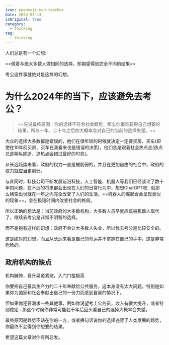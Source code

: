 ```yaml
---
icon: openmoji:man-teacher
date: 2024-08-13
isOriginal: true
category:
  - thinking
tag:
  - thinking
---
```


人们总是有一个幻想:

==做着与绝大多数人做相同的选择，却期望得到完全不同的结果==

考公这件事就绝对是这样的幻想。

<!-- more -->

# 为什么2024年的当下，应该避免去考公？

> ==先说最终原因：你的选择不符合社会趋势，那么你很难获得自己想要的结果，所以十年、二十年之后你大概率会对自己的当前的选择失望。==

大众的选择大多数都是错误的，他们在很年轻的时候就决定一定要买房、买车(即使在10年前买房、买车在我看来也是错误的决策)，他们总是跟着社会热点走(热点总是稍纵即逝，追热点会错过最好的时机)。

从长远趋势来看，政府的权力一直是被削弱的，并且在更加自由的社会中，政府的权力就应当更削弱。

与此同时，科技公司不断发展前沿科技，人工智能、机器人等我们已经谈论了数十年的问题，在不远的将来都会出现在人们的日常行为中，想想ChatGPT吧...就那么横空出世就在一年之内完全改变了人们的生活。==机器人的崛起会会呈现类似的现象==，会在极短时间内改变社会的格局。

所以正确的想法是：当前政府的大多数机构，大多数人员早就应该被机器人取代了，继续去考公是非常不明智的选择。

而不是抱有这样的幻想：政府不会让大多数人失业，所以我去考公是比较安全的。

这是绝对的幻想，而且从长远来看是自己的命运并不掌握在自己的手中，这是非常危险的。

## 政府机构的缺点

机构臃肿，晋升渠道紧缩，入门门槛极高

你要把自己最具生产力的二十年奉献给公共服务，这本身没有太大问题，特别是如果你为国家和社会奉献出自己的一份力而感到自豪的情况下。

但如果你还要渴求一些其他事，例如你渴望考上公务员，收入有很大提升，或者特别稳定...那这个时候你非常可能若干年后回头看自己的选择大概率会失望。

最终原因是趋势不站在你的一方，或者换句话说你的选择违背了人类发展的趋势，你最终不会得到你想要的结果。

希望这篇文章对你有所启发。
